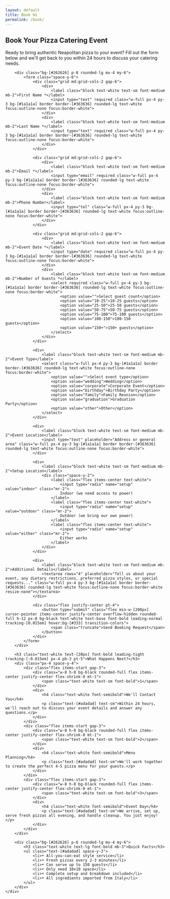```yaml
---
layout: default
title: Book Us
permalink: /book/
---
```


<div class="px-40 flex flex-1 justify-center py-5">
    <div class="layout-content-container flex flex-col max-w-[960px] flex-1">
        <h2 class="text-white text-[22px] font-bold leading-tight tracking-[-0.015em] px-4 pb-3 pt-5">Book Your Pizza Catering Event</h2>
        <p class="text-white text-base font-normal leading-normal pb-3 pt-1 px-4">
            Ready to bring authentic Neapolitan pizza to your event? Fill out the form below and we'll get back to you within 24 hours to discuss your catering needs.
        </p>
        
        <div class="bg-[#262626] p-8 rounded-lg mx-4 my-6">
            <form class="space-y-6">
                <div class="grid md:grid-cols-2 gap-6">
                    <div>
                        <label class="block text-white text-sm font-medium mb-2">First Name *</label>
                        <input type="text" required class="w-full px-4 py-3 bg-[#1a1a1a] border border-[#363636] rounded-lg text-white focus:outline-none focus:border-white">
                    </div>
                    <div>
                        <label class="block text-white text-sm font-medium mb-2">Last Name *</label>
                        <input type="text" required class="w-full px-4 py-3 bg-[#1a1a1a] border border-[#363636] rounded-lg text-white focus:outline-none focus:border-white">
                    </div>
                </div>
                
                <div class="grid md:grid-cols-2 gap-6">
                    <div>
                        <label class="block text-white text-sm font-medium mb-2">Email *</label>
                        <input type="email" required class="w-full px-4 py-3 bg-[#1a1a1a] border border-[#363636] rounded-lg text-white focus:outline-none focus:border-white">
                    </div>
                    <div>
                        <label class="block text-white text-sm font-medium mb-2">Phone Number</label>
                        <input type="tel" class="w-full px-4 py-3 bg-[#1a1a1a] border border-[#363636] rounded-lg text-white focus:outline-none focus:border-white">
                    </div>
                </div>
                
                <div class="grid md:grid-cols-2 gap-6">
                    <div>
                        <label class="block text-white text-sm font-medium mb-2">Event Date *</label>
                        <input type="date" required class="w-full px-4 py-3 bg-[#1a1a1a] border border-[#363636] rounded-lg text-white focus:outline-none focus:border-white">
                    </div>
                    <div>
                        <label class="block text-white text-sm font-medium mb-2">Number of Guests *</label>
                        <select required class="w-full px-4 py-3 bg-[#1a1a1a] border border-[#363636] rounded-lg text-white focus:outline-none focus:border-white">
                            <option value="">Select guest count</option>
                            <option value="10-25">10-25 guests</option>
                            <option value="25-50">25-50 guests</option>
                            <option value="50-75">50-75 guests</option>
                            <option value="75-100">75-100 guests</option>
                            <option value="100-150">100-150 guests</option>
                            <option value="150+">150+ guests</option>
                        </select>
                    </div>
                </div>
                
                <div>
                    <label class="block text-white text-sm font-medium mb-2">Event Type</label>
                    <select class="w-full px-4 py-3 bg-[#1a1a1a] border border-[#363636] rounded-lg text-white focus:outline-none focus:border-white">
                        <option value="">Select event type</option>
                        <option value="wedding">Wedding</option>
                        <option value="corporate">Corporate Event</option>
                        <option value="birthday">Birthday Party</option>
                        <option value="family">Family Reunion</option>
                        <option value="graduation">Graduation Party</option>
                        <option value="other">Other</option>
                    </select>
                </div>
                
                <div>
                    <label class="block text-white text-sm font-medium mb-2">Event Location</label>
                    <input type="text" placeholder="Address or general area" class="w-full px-4 py-3 bg-[#1a1a1a] border border-[#363636] rounded-lg text-white focus:outline-none focus:border-white">
                </div>
                
                <div>
                    <label class="block text-white text-sm font-medium mb-2">Setup Location</label>
                    <div class="space-y-2">
                        <label class="flex items-center text-white">
                            <input type="radio" name="setup" value="indoor" class="mr-2">
                            Indoor (we need access to power)
                        </label>
                        <label class="flex items-center text-white">
                            <input type="radio" name="setup" value="outdoor" class="mr-2">
                            Outdoor (we bring our own power)
                        </label>
                        <label class="flex items-center text-white">
                            <input type="radio" name="setup" value="either" class="mr-2">
                            Either works
                        </label>
                    </div>
                </div>
                
                <div>
                    <label class="block text-white text-sm font-medium mb-2">Additional Details</label>
                    <textarea rows="4" placeholder="Tell us about your event, any dietary restrictions, preferred pizza styles, or special requests..." class="w-full px-4 py-3 bg-[#1a1a1a] border border-[#363636] rounded-lg text-white focus:outline-none focus:border-white resize-none"></textarea>
                </div>
                
                <div class="flex justify-center pt-4">
                    <button type="submit" class="flex min-w-[200px] cursor-pointer items-center justify-center overflow-hidden rounded-full h-12 px-8 bg-black text-white text-base font-bold leading-normal tracking-[0.015em] hover:bg-[#333] transition-colors">
                        <span class="truncate">Send Booking Request</span>
                    </button>
                </div>
            </form>
        </div>
        
        <h3 class="text-white text-[20px] font-bold leading-tight tracking-[-0.015em] px-4 pb-3 pt-5">What Happens Next?</h3>
        <div class="px-4 space-y-4">
            <div class="flex items-start gap-3">
                <div class="w-8 h-8 bg-black rounded-full flex items-center justify-center flex-shrink-0 mt-1">
                    <span class="text-white text-sm font-bold">1</span>
                </div>
                <div>
                    <h4 class="text-white font-semibold">We'll Contact You</h4>
                    <p class="text-[#adadad] text-sm">Within 24 hours, we'll reach out to discuss your event details and answer any questions.</p>
                </div>
            </div>
            <div class="flex items-start gap-3">
                <div class="w-8 h-8 bg-black rounded-full flex items-center justify-center flex-shrink-0 mt-1">
                    <span class="text-white text-sm font-bold">2</span>
                </div>
                <div>
                    <h4 class="text-white font-semibold">Menu Planning</h4>
                    <p class="text-[#adadad] text-sm">We'll work together to create the perfect 4-5 pizza menu for your guests.</p>
                </div>
            </div>
            <div class="flex items-start gap-3">
                <div class="w-8 h-8 bg-black rounded-full flex items-center justify-center flex-shrink-0 mt-1">
                    <span class="text-white text-sm font-bold">3</span>
                </div>
                <div>
                    <h4 class="text-white font-semibold">Event Day</h4>
                    <p class="text-[#adadad] text-sm">We arrive, set up, serve fresh pizzas all evening, and handle cleanup. You just enjoy!</p>
                </div>
            </div>
        </div>
        
        <div class="bg-[#262626] p-6 rounded-lg mx-4 my-6">
            <h3 class="text-white text-lg font-bold mb-3">Quick Facts</h3>
            <ul class="text-[#adadad] space-y-2">
                <li>• All-you-can-eat style service</li>
                <li>• Fresh pizzas every 2-3 minutes</li>
                <li>• Can serve up to 150 guests</li>
                <li>• Only need 10x10 space</li>
                <li>• Complete setup and breakdown included</li>
                <li>• All ingredients imported from Italy</li>
            </ul>
        </div>
    </div>
</div>
